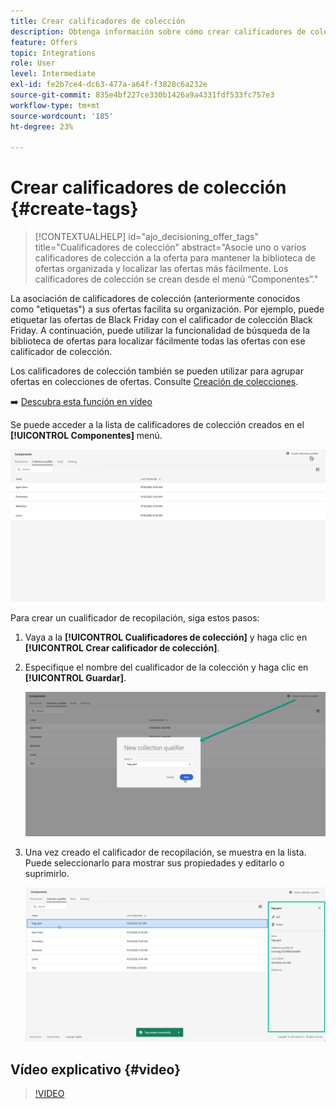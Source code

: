 ```yaml
---
title: Crear calificadores de colección
description: Obtenga información sobre cómo crear calificadores de colección para sus ofertas
feature: Offers
topic: Integrations
role: User
level: Intermediate
exl-id: fe2b7ce4-dc63-477a-a64f-f3828c6a232e
source-git-commit: 835e4bf227ce330b1426a9a4331fdf533fc757e3
workflow-type: tm+mt
source-wordcount: '185'
ht-degree: 23%

---
```


# Crear calificadores de colección {#create-tags}

>[!CONTEXTUALHELP]
>id="ajo_decisioning_offer_tags"
>title="Cualificadores de colección"
>abstract="Asocie uno o varios calificadores de colección a la oferta para mantener la biblioteca de ofertas organizada y localizar las ofertas más fácilmente. Los calificadores de colección se crean desde el menú “Componentes”."

La asociación de calificadores de colección (anteriormente conocidos como &quot;etiquetas&quot;) a sus ofertas facilita su organización. Por ejemplo, puede etiquetar las ofertas de Black Friday con el calificador de colección Black Friday. A continuación, puede utilizar la funcionalidad de búsqueda de la biblioteca de ofertas para localizar fácilmente todas las ofertas con ese calificador de colección.

Los calificadores de colección también se pueden utilizar para agrupar ofertas en colecciones de ofertas. Consulte [Creación de colecciones](../offer-library/creating-collections.md).

➡️ [Descubra esta función en vídeo](#video)

Se puede acceder a la lista de calificadores de colección creados en el **[!UICONTROL Componentes]** menú.

![](../assets/tags_list.png)

Para crear un cualificador de recopilación, siga estos pasos:

1. Vaya a la **[!UICONTROL Cualificadores de colección]** y haga clic en **[!UICONTROL Crear calificador de colección]**.

1. Especifique el nombre del cualificador de la colección y haga clic en **[!UICONTROL Guardar]**.

   ![](../assets/tags_create.png)

1. Una vez creado el calificador de recopilación, se muestra en la lista. Puede seleccionarlo para mostrar sus propiedades y editarlo o suprimirlo.

   ![](../assets/tags_created.png)

## Vídeo explicativo {#video}

>[!VIDEO](https://video.tv.adobe.com/v/329374?quality=12)
